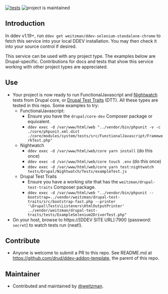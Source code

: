 [![tests](https://github.com/weitzman/ddev-selenium-standalone-chrome/actions/workflows/tests.yml/badge.svg)](https://github.com/drud/ddev-addon-template/actions/workflows/tests.yml) ![project is maintained](https://img.shields.io/maintenance/yes/2022.svg)

## Introduction

In ddev v1.19+, run `ddev get weitzman/ddev-selenium-standalone-chrome` to fetch this service into your local DDEV installation. You may then check it into your source control if desired.

This service can be used with any project type. The examples below are Drupal-specific. Contributions for docs and tests that show this service working with other project types are appreciated.

## Use

- Your project is now ready to run FunctionalJavascript and [Nightwatch](https://www.drupal.org/docs/automated-testing/javascript-testing-using-nightwatch) tests from Drupal core, or [Drupal Test Traits](https://gitlab.com/weitzman/drupal-test-traits) (DTT). All these types are tested in this repo. Some examples to try:
  - FunctionalJavascript:
    - Ensure you have the `drupal/core-dev` Composer package or equivalent.
    - `ddev exec -d /var/www/html/web "../vendor/bin/phpunit -v -c ./core/phpunit.xml.dist ./core/modules/system/tests/src/FunctionalJavascript/FrameworkTest.php"`
  - Nightwatch
    - `ddev exec -d /var/www/html/web/core yarn install` (do this once)
    - `ddev exec -d /var/www/html/web/core touch .env` (do this once)
    - `ddev exec -d /var/www/html/web/core yarn test:nightwatch tests/Drupal/Nightwatch/Tests/exampleTest.js`
  - Drupal Test Traits
    - Ensure you have a working site that has the `weitzman/drupal-test-traits` Composer package.
    - `ddev exec -d /var/www/html/web "../vendor/bin/phpunit --bootstrap=../vendor/weitzman/drupal-test-traits/src/bootstrap-fast.php --printer '\Drupal\Tests\Listeners\HtmlOutputPrinter' ../vendor/weitzman/drupal-test-traits/tests/ExampleSelenium2DriverTest.php"`
- On your host, browse to https://[DDEV SITE URL]:7900 (password: `secret`) to watch tests run (neat!).

## Contribute

- Anyone is welcome to submit a PR to this repo. See README.md at https://github.com/drud/ddev-addon-template, the parent of this repo.

## Maintainer

- Contributed and maintained by [@weitzman](https://github.com/weitzman).
